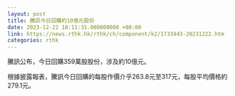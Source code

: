 ```yaml
---
layout: post
title: 騰訊今日回購約10億元股份
date: 2023-12-22 18:11:31.000000000 +08:00
link: https://news.rthk.hk/rthk/ch/component/k2/1733443-20231222.htm
categories: rthk
---
```


騰訊公布，今日回購359萬股股份，涉及約10億元。

根據披露報表，騰訊今日回購的每股作價介乎263.8元至317元，每股平均價格約279.1元。
